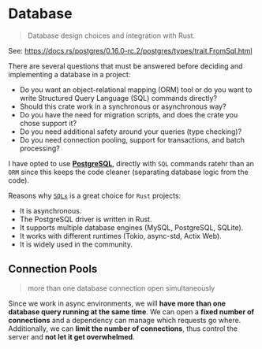 # Database
> Database design choices and integration with Rust.

See: https://docs.rs/postgres/0.16.0-rc.2/postgres/types/trait.FromSql.html

There are several questions that must be answered before deciding and implementing a database in a project:
- Do you want an object-relational mapping (ORM) tool or do you want to write Structured Query Language (SQL) commands directly?
- Should this crate work in a synchronous or asynchronous way?
- Do you have the need for migration scripts, and does the crate you chose support it?
- Do you need additional safety around your queries (type checking)?
- Do you need connection pooling, support for transactions, and batch processing?

I have opted to use **[PostgreSQL](https://www.postgresql.org/)**, directly with `SQL` commands ratehr than an `ORM` since this keeps the code cleaner (separating database logic from the code).

Reasons why [`SQLx`](https://github.com/launchbadge/sqlx) is a great choice for `Rust` projects:
- It is asynchronous.
- The PostgreSQL driver is written in Rust.
- It supports multiple database engines (MySQL, PostgreSQL, SQLite).
- It works with different runtimes (Tokio, async-std, Actix Web).
- It is widely used in the community.

## Connection Pools
> more than one database connection open simultaneously

Since we work in async environments, we will **have more than one database query running at the same time**. We can open a **fixed number of connections** and a dependency can manage which requests go where. Additionally, we can **limit the number of connections**, thus control the server and **not let it get overwhelmed**.
